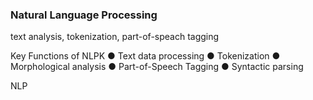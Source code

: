 ### Natural Language Processing
text analysis, tokenization, part-of-speach tagging

Key Functions of NLPK 
 ● Text data processing 
 ● Tokenization
 ● Morphological analysis
 ● Part-of-Speech Tagging
 ● Syntactic parsing


NLP
